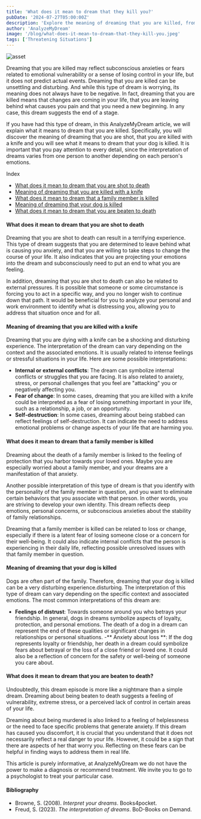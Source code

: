 ```yaml
---
title: 'What does it mean to dream that they kill you?'
pubDate: '2024-07-27T05:00:00Z'
description: 'Explore the meaning of dreaming that you are killed, from the symbolism of personal changes to the emotional impact of these nightmares.'
author: 'AnalyzeMyDream'
image: '/blog/what-does-it-mean-to-dream-that-they-kill-you.jpeg'
tags: ['Threatening Situations']
---
```


![asset](/blog/what-does-it-mean-to-dream-that-they-kill-you.jpeg)

Dreaming that you are killed may reflect subconscious anxieties or fears related to emotional vulnerability or a sense of losing control in your life, but it does not predict actual events. Dreaming that you are killed can be unsettling and disturbing. And while this type of dream is worrying, its meaning does not always have to be negative. In fact, dreaming that you are killed means that changes are coming in your life, that you are leaving behind what causes you pain and that you need a new beginning. In any case, this dream suggests the end of a stage.

If you have had this type of dream, in this AnalyzeMyDream article, we will explain what it means to dream that you are killed. Specifically, you will discover the meaning of dreaming that you are shot, that you are killed with a knife and you will see what it means to dream that your dog is killed. It is important that you pay attention to every detail, since the interpretation of dreams varies from one person to another depending on each person's emotions.

Index

- [What does it mean to dream that you are shot to death](#what-does-it-mean-to-dream-that-you-are-shot-to-death)
- [Meaning of dreaming that you are killed with a knife](#meaning-of-dreaming-that-you-are-killed-with-a-knife)
- [What does it mean to dream that a family member is killed](#what-does-it-mean-to-dream-that-you-are-killed-with-a-knife)
- [Meaning of dreaming that your dog is killed](#meaning-of-dreaming-that-your-dog-is-killed)
- [What does it mean to dream that you are beaten to death](#what-does-it-mean-to-dream-that-you-are-beaten-to-death)

#### What does it mean to dream that you are shot to death

Dreaming that you are shot to death can result in a terrifying experience. This type of dream suggests that you are determined to leave behind what is causing you anxiety, and that you are willing to take steps to change the course of your life. It also indicates that you are projecting your emotions into the dream and subconsciously need to put an end to what you are feeling.

In addition, dreaming that you are shot to death can also be related to external pressures. It is possible that someone or some circumstance is forcing you to act in a specific way, and you no longer wish to continue down that path. It would be beneficial for you to analyze your personal and work environment to identify what is distressing you, allowing you to address that situation once and for all.

#### Meaning of dreaming that you are killed with a knife

Dreaming that you are dying with a knife can be a shocking and disturbing experience. The interpretation of the dream can vary depending on the context and the associated emotions. It is usually related to intense feelings or stressful situations in your life. Here are some possible interpretations:

- **Internal or external conflicts**: The dream can symbolize internal conflicts or struggles that you are facing. It is also related to anxiety, stress, or personal challenges that you feel are "attacking" you or negatively affecting you.
- **Fear of change**: In some cases, dreaming that you are killed with a knife could be interpreted as a fear of losing something important in your life, such as a relationship, a job, or an opportunity.
- **Self-destruction**: In some cases, dreaming about being stabbed can reflect feelings of self-destruction. It can indicate the need to address emotional problems or change aspects of your life that are harming you.

#### What does it mean to dream that a family member is killed

Dreaming about the death of a family member is linked to the feeling of protection that you harbor towards your loved ones. Maybe you are especially worried about a family member, and your dreams are a manifestation of that anxiety.

Another possible interpretation of this type of dream is that you identify with the personality of the family member in question, and you want to eliminate certain behaviors that you associate with that person. In other words, you are striving to develop your own identity. This dream reflects deep emotions, personal concerns, or subconscious anxieties about the stability of family relationships.

Dreaming that a family member is killed can be related to loss or change, especially if there is a latent fear of losing someone close or a concern for their well-being. It could also indicate internal conflicts that the person is experiencing in their daily life, reflecting possible unresolved issues with that family member in question.

#### Meaning of dreaming that your dog is killed

Dogs are often part of the family. Therefore, dreaming that your dog is killed can be a very disturbing experience.disturbing. The interpretation of this type of dream can vary depending on the specific context and associated emotions. The most common interpretations of this dream are:

- **Feelings of distrust**: Towards someone around you who betrays your friendship. In general, dogs in dreams symbolize aspects of loyalty, protection, and personal emotions. The death of a dog in a dream can represent the end of these qualities or significant changes in relationships or personal situations.
-** Anxiety about loss **: If the dog represents loyalty or friendship, her death in a dream could symbolize fears about betrayal or the loss of a close friend or loved one. It could also be a reflection of concern for the safety or well-being of someone you care about.

#### What does it mean to dream that you are beaten to death?

Undoubtedly, this dream episode is more like a nightmare than a simple dream. Dreaming about being beaten to death suggests a feeling of vulnerability, extreme stress, or a perceived lack of control in certain areas of your life. 

Dreaming about being murdered is also linked to a feeling of helplessness or the need to face specific problems that generate anxiety. If this dream has caused you discomfort, it is crucial that you understand that it does not necessarily reflect a real danger to your life. However, it could be a sign that there are aspects of her that worry you. Reflecting on these fears can be helpful in finding ways to address them in real life.

This article is purely informative, at AnalyzeMyDream we do not have the power to make a diagnosis or recommend treatment. We invite you to go to a psychologist to treat your particular case.


#### Bibliography

- Browne, S. (2008). *Interpret your dreams*. Books4pocket.
- Freud, S. (2023). *The interpretation of dreams*. BoD-Books on Demand.